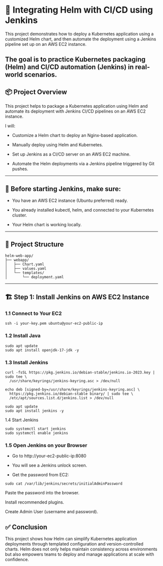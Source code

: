 # 🚀 Integrating Helm with CI/CD using Jenkins

This project demonstrates how to deploy a Kubernetes application using a customized Helm chart, and then automate the deployment using a Jenkins pipeline set up on an AWS EC2 instance.

The goal is to practice Kubernetes packaging (Helm) and CI/CD automation (Jenkins) in real-world scenarios.
---


## 📦 Project Overview

 This project helps to package a Kubernetes application using Helm and automate its deployment with Jenkins CI/CD pipelines on an AWS EC2 instance.

I will:

- Customize a Helm chart to deploy an Nginx-based application.

- Manually deploy using Helm and Kubernetes.

- Set up Jenkins as a CI/CD server on an AWS EC2 machine.

- Automate the Helm deployments via a Jenkins pipeline triggered by Git pushes.
---

## 🧰 Before starting Jenkins, make sure:

- You have an AWS EC2 instance (Ubuntu preferred) ready.

- You already installed kubectl, helm, and connected to your Kubernetes cluster.

- Your Helm chart is working locally.

--- 

## 📁 Project Structure
```
helm-web-app/
├── webapp/
│   ├── Chart.yaml
│   ├── values.yaml
│   └── templates/
│       └── deployment.yaml
```

---


## 🏗️ Step 1: Install Jenkins on AWS EC2 Instance

### 1.1 Connect to Your EC2
```
ssh -i your-key.pem ubuntu@your-ec2-public-ip
```

### 1.2 Install Java 
```
sudo apt update
sudo apt install openjdk-17-jdk -y
```

### 1.3 Install Jenkins
```
curl -fsSL https://pkg.jenkins.io/debian-stable/jenkins.io-2023.key | sudo tee \
  /usr/share/keyrings/jenkins-keyring.asc > /dev/null

echo deb [signed-by=/usr/share/keyrings/jenkins-keyring.asc] \
  https://pkg.jenkins.io/debian-stable binary/ | sudo tee \
  /etc/apt/sources.list.d/jenkins.list > /dev/null

sudo apt update
sudo apt install jenkins -y
```

1.4 Start Jenkins
```
sudo systemctl start jenkins
sudo systemctl enable jenkins
```


### 1.5 Open Jenkins on your Browser

+ Go to http://your-ec2-public-ip:8080

+ You will see a Jenkins unlock screen.

+ Get the password from EC2:

```
sudo cat /var/lib/jenkins/secrets/initialAdminPassword
```

Paste the password into the browser.

Install recommended plugins.

Create Admin User (username and password).



## ✅ Conclusion

This project shows how Helm can simplify Kubernetes application deployments through templated configuration and version-controlled charts. Helm does not only helps maintain consistency across environments but also empowers teams to deploy and manage applications at scale with confidence.


